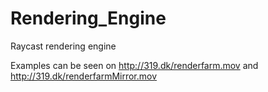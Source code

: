# Rendering_Engine
Raycast rendering engine

Examples can be seen on http://319.dk/renderfarm.mov and http://319.dk/renderfarmMirror.mov
